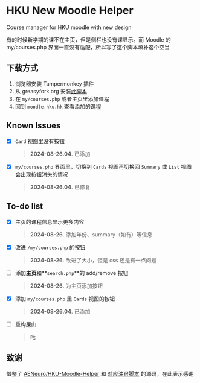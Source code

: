 # HKU New Moodle Helper

Course manager for HKU moodle with new design

有的时候新学期的课不在主页，但是侧栏也没有课显示。而 Moodle 的 my/courses.php 界面一直没有适配，所以写了这个脚本填补这个空当

## 下载方式

1. 浏览器安装 Tampermonkey 插件
2. 从 greasyfork.org 安装[此脚本](https://greasyfork.org/en/scripts/505210-hku-new-moodle-helper)
3. 在 `my/courses.php` 或者主页里添加课程
4. 回到 `moodle.hku.hk` 查看添加的课程

## Known Issues

- [x] `Card` 视图里没有按钮
    > **2024-08-26.04**. 已添加
- [x] `my/courses.php` 界面里，切换到 `Cards` 视图再切换回 `Summary` 或 `List` 视图会出现按钮消失的情况
    > **2024-08-26.04**. 已修复

## To-do list

- [x] 主页的课程信息显示更多内容
    > **2024-08-26**. 添加年份、summary（如有）等信息
- [x] 改进 `/my/courses.php` 的按钮
    > **2024-08-26**. 改进了大小，但是 css 还是有一点问题
- [ ] 添加**主页**和**`search.php`**的 add/remove 按钮
    > **2024-08-26**. 为主页添加按钮
- [x] 添加 `my/courses.php` 里 `Cards` 视图的按钮
    > **2024-08-26.04**. 已添加
- [ ] 重构屎山
    > 咕

## 致谢

借鉴了 [AENeuro/HKU-Moodle-Helper](https://github.com/AENeuro/HKU-Moodle-Helper) 和 [对应油猴脚本](https://greasyfork.org/en/scripts/431982-hku-moodle-helper/code) 的源码，在此表示感谢